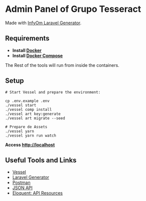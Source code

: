# Admin Panel of Grupo Tesseract

Made with [InfyOm Laravel Generator](http://labs.infyom.com/laravelgenerator/).

## Requirements

- **Install [Docker](https://docs.docker.com/install/)**
- **Install [Docker Compose](https://docs.docker.com/compose/install/)**

The Rest of the tools will run from inside the containers.

## Setup

```
# Start Vessel and prepare the environment:

cp .env.example .env
./vessel start
./vessel comp install
./vessel art key:generate
./vessel art migrate --seed

# Prepare de Assets
./vessel yarn
./vessel yarn run watch
```

**Access [http://localhost](http://localhost)**

## Useful Tools and Links

- [Vessel](https://vessel.shippingdocker.com/)
- [Laravel Generator](http://labs.infyom.com/laravelgenerator/)
- [Postman](https://www.getpostman.com/)
- [JSON API](https://jsonapi.org/)
- [Eloquent: API Resources](https://laravel.com/docs/5.7/eloquent-resources)
